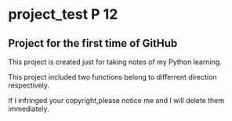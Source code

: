 # project_test P 12
## Project for the first time of GitHub

This project is created just for taking notes of my Python learning.

This project included two functions belong to differrent direction respectively.

If I infringed your copyright,please notice me and I will delete them immediately.
